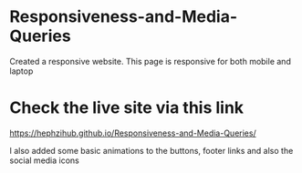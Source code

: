 # Responsiveness-and-Media-Queries
Created a responsive website. This page is responsive for both mobile and laptop

# Check the live site via this link
https://hephzihub.github.io/Responsiveness-and-Media-Queries/

I also added some basic animations to the buttons, footer links and also the social media icons
